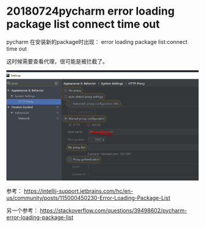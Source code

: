 # 20180724pycharm error loading package list connect time out

pycharm 在安装新的package时出现： error loading package list:connect time out

这时候需要查看代理，很可能是被拦截了。



![1532406529591](1532406529591.png)



参考： https://intellij-support.jetbrains.com/hc/en-us/community/posts/115000450230-Error-Loading-Package-List

另一个参考： https://stackoverflow.com/questions/39498602/pycharm-error-loading-package-list





